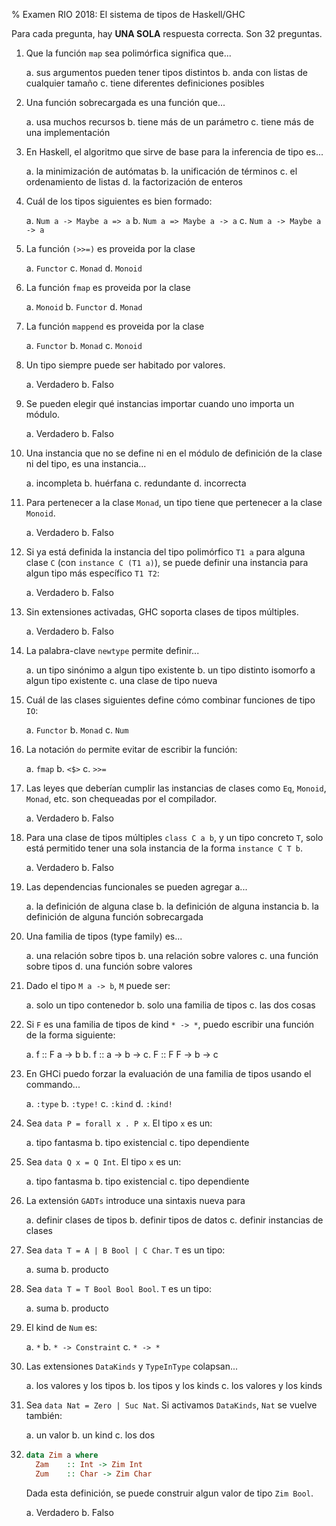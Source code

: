 % Examen RIO 2018: El sistema de tipos de Haskell/GHC

Para cada pregunta, hay **UNA SOLA** respuesta correcta.
Son 32 preguntas.

 1. Que la función `map` sea polimórfica significa que...

    a. sus argumentos pueden tener tipos distintos
    b. anda con listas de cualquier tamaño
    c. tiene diferentes definiciones posibles

 2. Una función sobrecargada es una función que...

    a. usa muchos recursos
    b. tiene más de un parámetro
    c. tiene más de una implementación

 3. En Haskell, el algoritmo que sirve de base para
    la inferencia de tipo es...

    a. la minimización de autómatas
    b. la unificación de términos
    c. el ordenamiento de listas
    d. la factorización de enteros

 4. Cuál de los tipos siguientes es bien formado:

    a. `Num a -> Maybe a => a`
    b. `Num a => Maybe a -> a`
    c. `Num a -> Maybe a -> a`

 5. La función `(>>=)` es proveida por la clase

    a. `Functor`
    c. `Monad`
    d. `Monoid`

 6. La función `fmap` es proveida por la clase

    a. `Monoid`
    b. `Functor`
    d. `Monad`

 7. La función `mappend` es proveida por la clase

    a. `Functor`
    b. `Monad`
    c. `Monoid`

 8. Un tipo siempre puede ser habitado por valores.

    a. Verdadero
    b. Falso

 9. Se pueden elegir qué instancias importar cuando uno
    importa un módulo.

    a. Verdadero
    b. Falso

10. Una instancia que no se define ni en el módulo de definición
    de la clase ni del tipo, es una instancia...

    a. incompleta
    b. huérfana
    c. redundante
    d. incorrecta

11. Para pertenecer a la clase `Monad`, un tipo tiene que
    pertenecer a la clase `Monoid`.

    a. Verdadero
    b. Falso

12. Si ya está definida la instancia del tipo polimórfico `T1 a`
    para alguna clase `C` (con `instance C (T1 a)`),
    se puede definir una instancia para
    algun tipo más específico `T1 T2`:

    a. Verdadero
    b. Falso

13. Sin extensiones activadas, GHC soporta clases de tipos
    múltiples.

    a. Verdadero
    b. Falso

14. La palabra-clave `newtype` permite definir...

    a. un tipo sinónimo a algun tipo existente
    b. un tipo distinto isomorfo a algun tipo existente
    c. una clase de tipo nueva

15. Cuál de las clases siguientes define cómo combinar
    funciones de tipo `IO`:

    a. `Functor`
    b. `Monad`
    c. `Num`

16. La notación `do` permite evitar de escribir la función:

    a. `fmap`
    b. `<$>`
    c. `>>=`

17. Las leyes que deberían cumplir las instancias de clases
    como `Eq`, `Monoid`, `Monad`, etc. son chequeadas por el
    compilador.

    a. Verdadero
    b. Falso

18. Para una clase de tipos múltiples `class C a b`,
    y un tipo concreto `T`, solo está permitido tener una sola
    instancia de la forma `instance C T b`.

    a. Verdadero
    b. Falso

19. Las dependencias funcionales se pueden agregar a...

    a. la definición de alguna clase
    b. la definición de alguna instancia
    b. la definición de alguna función sobrecargada

20. Una familia de tipos (type family) es...

    a. una relación sobre tipos
    b. una relación sobre valores
    c. una función sobre tipos
    d. una función sobre valores

21. Dado el tipo `M a -> b`, `M` puede ser:

    a. solo un tipo contenedor
    b. solo una familia de tipos
    c. las dos cosas

22. Si `F` es una familia de tipos de kind `* -> *`, puedo escribir
    una función de la forma siguiente:

    a. f :: F a -> b
    b. f :: a -> b -> 
    c. F :: F F -> b -> c

23. En GHCi puedo forzar la evaluación de una familia de tipos usando
    el commando...

    a. `:type`
    b. `:type!`
    c. `:kind`
    d. `:kind!`

24. Sea `data P = forall x . P x`. El tipo `x` es un:

    a. tipo fantasma
    b. tipo existencial
    c. tipo dependiente

25. Sea `data Q x = Q Int`. El tipo `x` es un:

    a. tipo fantasma
    b. tipo existencial
    c. tipo dependiente

26. La extensión `GADTs` introduce una sintaxis nueva para

    a. definir clases de tipos
    b. definir tipos de datos
    c. definir instancias de clases

27. Sea `data T = A | B Bool | C Char`. `T` es un tipo:

    a. suma
    b. producto

28. Sea `data T = T Bool Bool Bool`. `T` es un tipo:

    a. suma
    b. producto

29. El kind de `Num` es:

    a. `*`
    b. `* -> Constraint`
    c. `* -> *`

30. Las extensiones `DataKinds` y `TypeInType` colapsan...

    a. los valores y los tipos
    b. los tipos y los kinds
    c. los valores y los kinds

31. Sea `data Nat = Zero | Suc Nat`. Si activamos `DataKinds`,
    `Nat` se vuelve también:

    a. un valor
    b. un kind
    c. los dos

32. ~~~haskell
    data Zim a where
      Zam    :: Int -> Zim Int
      Zum    :: Char -> Zim Char
    ~~~

    Dada esta definición, se puede construir algun valor de tipo
    `Zim Bool`.

    a. Verdadero
    b. Falso

